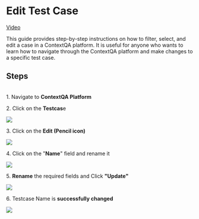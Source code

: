 
# Edit Test Case

[Video](https://youtu.be/VbA8O4nnFNA?feature=shared)



This guide provides step-by-step instructions on how to filter, select, and edit a case in a ContextQA platform. It is useful for anyone who wants to learn how to navigate through the ContextQA platform and make changes to a specific test case.


## Steps

\
1\. Navigate to **ContextQA Platform**


2\. Click on the **Testcas**e

![](https://ajeuwbhvhr.cloudimg.io/colony-recorder.s3.amazonaws.com/files/2024-02-28/cd4f764f-18dc-4f80-833f-5c2275902d7a/ascreenshot.jpeg?tl_px=137,0&br_px=1212,600&force_format=png&wat_scale=95&wat=1&wat_opacity=0.7&wat_gravity=northwest&wat_url=https://colony-recorder.s3.us-west-1.amazonaws.com/images/watermarks/FB923C_standard.png&wat_pad=502,211)


3\. Click on the **Edit (Pencil icon)**

![](https://ajeuwbhvhr.cloudimg.io/colony-recorder.s3.amazonaws.com/files/2024-02-28/d5156826-15d2-41e8-b278-bfdd51e15dfc/ascreenshot.jpeg?tl_px=844,0&br_px=1920,600&force_format=png&wat_scale=95&wat=1&wat_opacity=0.7&wat_gravity=northwest&wat_url=https://colony-recorder.s3.us-west-1.amazonaws.com/images/watermarks/FB923C_standard.png&wat_pad=837,13)


4\. Click on the "**Name**" field and rename it

![](https://ajeuwbhvhr.cloudimg.io/colony-recorder.s3.amazonaws.com/files/2024-02-28/34569417-6b89-46b9-a7de-dc5e3c574f3a/ascreenshot.jpeg?tl_px=44,0&br_px=1119,600&force_format=png&wat_scale=95&wat=1&wat_opacity=0.7&wat_gravity=northwest&wat_url=https://colony-recorder.s3.us-west-1.amazonaws.com/images/watermarks/FB923C_standard.png&wat_pad=502,91)


5\. **Rename** the required fields and Click **"Update"**

![](https://ajeuwbhvhr.cloudimg.io/colony-recorder.s3.amazonaws.com/files/2024-02-28/eb8bdf7d-acde-40d3-8ad7-483c558b15a2/ascreenshot.jpeg?tl_px=832,0&br_px=1907,600&force_format=png&wat_scale=95&wat=1&wat_opacity=0.7&wat_gravity=northwest&wat_url=https://colony-recorder.s3.us-west-1.amazonaws.com/images/watermarks/FB923C_standard.png&wat_pad=502,17)


6\. Testcase Name is **successfully changed**

![](https://ajeuwbhvhr.cloudimg.io/colony-recorder.s3.amazonaws.com/files/2024-02-28/66a24c68-5c77-4110-a861-35698edfe039/ascreenshot.jpeg?tl_px=0,0&br_px=1075,600&force_format=png&wat_scale=95&wat=1&wat_opacity=0.7&wat_gravity=northwest&wat_url=https://colony-recorder.s3.us-west-1.amazonaws.com/images/watermarks/FB923C_standard.png&wat_pad=200,22)




